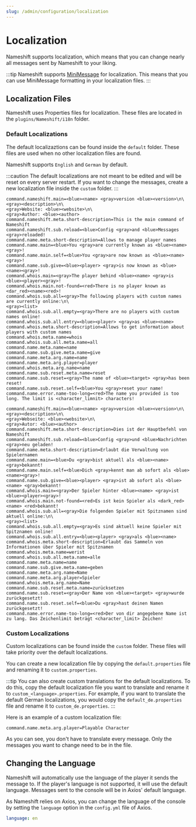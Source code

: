 ```yaml
---
slug: /admin/configuration/localization
---
```


# Localization

Nameshift supports localization, which means that you can change nearly all messages sent by Nameshift to your liking.

:::tip
Nameshift supports [MiniMessage](https://docs.advntr.dev/minimessage/index.html) for localization. This means that you can use MiniMessage formatting in your localization files.
:::

## Localization Files

Nameshift uses Properties files for localization. These files are located in the `plugins/Nameshift/i18n` folder.

### Default Localizations

The default localizaztions can be found inside the `default` folder. These files are used when no other localization files are found.

Nameshift supports `English` and `German` by default.

:::caution
The default localizations are not meant to be edited and will be reset on every server restart. If you want to change the messages, create a new localization file inside the `custom` folder.
:::

```properties	title="plugins/Nameshift/i18n/default/default.properties"
command.nameshift.main=<blue><name> <gray>version <blue><version>\n\
<gray><description>\n\
<gray>Website: <blue><website>\n\
<gray>Author: <blue><author>
command.nameshift.meta.short-description=This is the main command of Nameshift
command.nameshift.sub.reload=<blue>Config <gray>and <blue>Messages <gray>reloaded!
command.name.meta.short-description=Allows to manage player names
command.name.main=<blue>You <gray>are currently known as <blue><name><gray>!
command.name.main.self=<blue>You <gray>are now known as <blue><name><gray>!
command.name.sub.give=<blue><player> <gray>is now known as <blue><name><gray>!
command.whois.main=<gray>The player behind <blue><name> <gray>is <blue><player><gray>!
command.whois.main.not-found=<red>There is no player known as <dar_red><name><red>!
command.whois.sub.all=<gray>The following players with custom names are currently online:\n\
<gray><list>
command.whois.sub.all.empty=<gray>There are no players with custom names online!
command.whois.sub.all.entry=<blue><player> <gray>as <blue><name>
command.whois.meta.short-description=Allows to get information about players with custom names
command.whois.meta.name=whois
command.whois.sub.all.meta.name=all
command.name.meta.name=name
command.name.sub.give.meta.name=give
command.name.meta.arg.name=name
command.name.meta.arg.player=player
command.whois.meta.arg.name=name
command.name.sub.reset.meta.name=reset
command.name.sub.reset=<gray>The name of <blue><target> <gray>has been reset!
command.name.sub.reset.self=<blue>You <gray>reset your name!
command.name.error.name-too-long=<red>The name you provided is too long. The limit is <character_limnit> characters!
```

```properties	title="plugins/Nameshift/i18n/default/default_de.properties"
command.nameshift.main=<blue><name> <gray>version <blue><version>\n\
<gray><description>\n\
<gray>Webseite: <blue><website>\n\
<gray>Autor: <blue><author>
command.nameshift.meta.short-description=Dies ist der Hauptbefehl von Nameshift
command.nameshift.sub.reload=<blue>Config <gray>und <blue>Nachrichten <gray>neu geladen!
command.name.meta.short-description=Erlaubt die Verwaltung von Spielernamen
command.name.main=<blue>Du <gray>bist aktuell als <blue><name> <gray>bekannt!
command.name.main.self=<blue>Dich <gray>kennt man ab sofort als <blue><name><gray>!
command.name.sub.give=<blue><player> <gray>ist ab sofort als <blue><name> <gray>bekannt!
command.whois.main=<gray>Der Spieler hinter <blue><name> <gray>ist <blue><player><gray>!
command.whois.main.not-found=<red>Es ist kein Spieler als <dark_red><name> <red>bekannt!
command.whois.sub.all=<gray>Die folgenden Spieler mit Spitznamen sind aktuell online:\n\
<gray><list>
command.whois.sub.all.empty=<gray>Es sind aktuell keine Spieler mit Spitznamen online!
command.whois.sub.all.entry=<blue><player> <gray>als <blue><name>
command.whois.meta.short-description=Erlaubt das Sammeln von Informationen über Spieler mit Spitznamen
command.whois.meta.name=werist
command.whois.sub.all.meta.name=alle
command.name.meta.name=name
command.name.sub.give.meta.name=geben
command.name.meta.arg.name=Name
command.name.meta.arg.player=Spieler
command.whois.meta.arg.name=Name
command.name.sub.reset.meta.name=zurücksetzen
command.name.sub.reset=<gray>Der Name von <blue><target> <gray>wurde zurückgesetzt!
command.name.sub.reset.self=<blue>Du <gray>hast deinen Namen zurückgesetzt!
command.name.error.name-too-long=<red>Der von dir angegebene Name ist zu lang. Das Zeichenlimit beträgt <character_limit> Zeichen!
```

### Custom Localizations

Custom localizations can be found inside the `custom` folder. These files will take priority over the default localizations.

You can create a new localization file by copying the `default.properties` file and renaming it to `custom.properties`.

:::tip
You can also create custom translations for the default localizations. To do this, copy the default localization file you want to translate and rename it to `custom_<language>.properties`. For example, if you want to translate the default German localizations, you would copy the `default_de.properties` file and rename it to `custom_de.properties`.
:::

Here is an example of a custom localization file:

```properties	title="plugins/Nameshift/i18n/custom/custom.properties"
command.name.meta.arg.player=Playable Character
```

As you can see, you don't have to translate every message. Only the messages you want to change need to be in the file.

## Changing the Language

Nameshift will automatically use the language of the player it sends the message to. If the player's language is not supported, it will use the default language. Messages sent to the console will be in Axios' default language.

As Nameshift relies on Axios, you can change the language of the console by setting the `language` option in the `config.yml` file of Axios.

```yaml	title="plugins/Axios/config.yml"
language: en
```